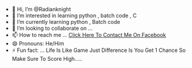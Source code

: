- 👋 Hi, I’m @Radianknight
- 👀 I’m interested in learning python , batch code , C
- 🌱 I’m currently learning python , Batch code
- 💞️ I’m looking to collaborate on ...
- 📫 How to reach me ... <html> <a href="https://www.facebook.com/profile.php?id=100008147025513">Click Here To Contact Me On Facebook </a> </html>
- 😄 Pronouns: He/Him
- ⚡ Fun fact: ... Life Is Like Game Just Difference Is You Get 1 Chance So Make Sure To Score High..... 

<!---
Radianknight/Radianknight is a ✨ special ✨ repository because its `README.md` (this file) appears on your GitHub profile.
You can click the Preview link to take a look at your changes.
--->
